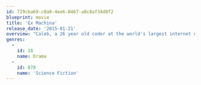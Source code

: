 ```yaml
---
id: 729cba69-c0a0-4ee6-8467-a8c8af34d8f2
blueprint: movie
title: 'Ex Machina'
release_date: '2015-01-21'
overview: "Caleb, a 26 year old coder at the world's largest internet company, wins a competition to spend a week at a private mountain retreat belonging to Nathan, the reclusive CEO of the company. But when Caleb arrives at the remote location he finds that he will have to participate in a strange and fascinating experiment in which he must interact with the world's first true artificial intelligence, housed in the body of a beautiful robot girl."
genres:
  -
    id: 18
    name: Drama
  -
    id: 878
    name: 'Science Fiction'
---
```

